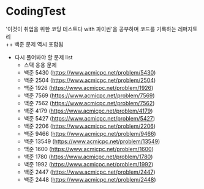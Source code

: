 # CodingTest

'이것이 취업을 위한 코딩 테스트다 with 파이썬'을 공부하며 코드를 기록하는 레퍼지토리 <br>
++ 백준 문제 역시 포함됨

- 다시 풀어봐야 할 문제 list
  - 스택 응용 문제
  - 백준 5430 (https://www.acmicpc.net/problem/5430)
  - 백준 2504 (https://www.acmicpc.net/problem/2504)
  - 백준 1926 (https://www.acmicpc.net/problem/1926)
  - 백준 7569 (https://www.acmicpc.net/problem/7569)
  - 백준 7562 (https://www.acmicpc.net/problem/7562)
  - 백준 4179 (https://www.acmicpc.net/problem/4179)
  - 백준 5427 (https://www.acmicpc.net/problem/5427)
  - 백준 2206 (https://www.acmicpc.net/problem/2206)
  - 백준 9466 (https://www.acmicpc.net/problem/9466)
  - 백준 13549 (https://www.acmicpc.net/problem/13549)
  - 백준 1600 (https://www.acmicpc.net/problem/1600)
  - 백준 1780 (https://www.acmicpc.net/problem/1780)
  - 백준 1992 (https://www.acmicpc.net/problem/1992)
  - 백준 2447 (https://www.acmicpc.net/problem/2447)
  - 백준 2448 (https://www.acmicpc.net/problem/2448)
